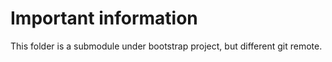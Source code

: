 # Important information

This folder is a submodule under bootstrap project, but different git remote.
